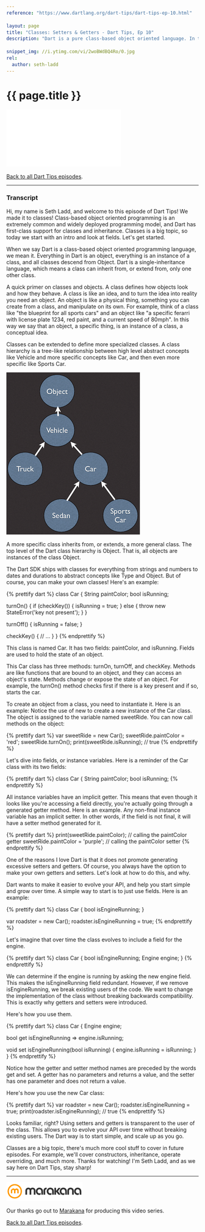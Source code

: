```yaml
---
reference: "https://www.dartlang.org/dart-tips/dart-tips-ep-10.html"

layout: page
title: "Classes: Setters & Getters - Dart Tips, Ep 10"
description: "Dart is a pure class-based object oriented language. In this first video covering classes in Dart, learn more about how getters and setters help you scale Dart code from simple fields to richer encapsulation."

snippet_img: //i.ytimg.com/vi/2woBWdBQ4Ro/0.jpg
rel:
  author: seth-ladd
---
```


# {{ page.title }}

<iframe class="dart-tips-video" src="//www.youtube.com/embed/2woBWdBQ4Ro"
frameborder="0" allowfullscreen></iframe>

[Back to all Dart Tips episodes](/dart-tips/).

<hr>

### Transcript

Hi, my name is Seth Ladd, and welcome to this episode of Dart Tips! We made it
to classes! Class-based object oriented programming is an extremely common and
widely deployed programming model, and Dart has first-class support for classes
and inheritance. Classes is a big topic, so today we start with an intro and
look at fields. Let's get started.

When we say Dart is a class-based object oriented programming language, we mean
it. Everything in Dart is an object, everything is an instance of a class, and
all classes descend from Object. Dart is a single-inheritance language, which
means a class can inherit from, or extend from, only one other class.

A quick primer on classes and objects. A class defines how objects look and how
they behave. A class is like an idea, and to turn the idea into reality you need
an object. An object is like a physical thing, something you can create from a
class, and manipulate on its own. For example, think of a class like "the
blueprint for all sports cars" and an object like "a specific ferarri with
license plate 1234, red paint, and a current speed of 80mph". In this way we say
that an object, a specific thing, is an instance of a class, a conceptual idea.

Classes can be extended to define more specialized classes. A class hierarchy is
a tree-like relationship between high level abstract concepts like Vehicle and
more specific concepts like Car, and then even more specific like Sports Car.

<img src="images/class-hierarchy.png" alt="An example class hierarchy.">

A more specific class inherits from, or extends, a more general class. The top
level of the Dart class hierarchy is Object. That is, all objects are instances
of the class Object.

The Dart SDK ships with classes for everything from strings and numbers to dates
and durations to abstract concepts like Type and Object. But of course, you can
make your own classes! Here's an example:

{% prettify dart %}
class Car {
  String paintColor;
  bool isRunning;

  turnOn() {
    if (checkKey()) {
      isRunning = true;
    } else {
      throw new StateError('key not present');
    }
  }

  turnOff() {
    isRunning = false;
  }

  checkKey() {
    // …
  }
}
{% endprettify %}

This class is named Car. It has two fields: paintColor, and isRunning. Fields
are used to hold the state of an object.

This Car class has three methods: turnOn, turnOff, and checkKey. Methods are
like functions that are bound to an object, and they can access an object's
state. Methods change or expose the state of an object. For example, the
turnOn() method checks first if there is a key present and if so, starts the
car.

To create an object from a class, you need to instantiate it. Here is an
example: Notice the use of new to create a new instance of the Car class. The
object is assigned to the variable named sweetRide. You can now call methods on
the object:

{% prettify dart %}
var sweetRide = new Car();
sweetRide.paintColor = 'red';
sweetRide.turnOn();
print(sweetRide.isRunning); // true
{% endprettify %}

Let's dive into fields, or instance variables. Here is a reminder of the Car
class with its two fields:

{% prettify dart %}
class Car {
  String paintColor;
  bool isRunning;
{% endprettify %}

All instance variables have an implicit getter. This means that even though it
looks like you're accessing a field directly, you're actually going through a
generated getter method. Here is an example. Any non-final instance variable has
an implicit setter. In other words, if the field is not final, it will have a
setter method generated for it.

{% prettify dart %}
print(sweetRide.paintColor);  // calling the paintColor getter
sweetRide.paintColor = 'purple';  // calling the paintColor setter
{% endprettify %}

One of the reasons I love Dart is that it does not promote generating excessive
setters and getters. Of course, you always have the option to make your own
getters and setters. Let's look at how to do this, and why.

Dart wants to make it easier to evolve your API, and help you start simple and
grow over time. A simple way to start is to just use fields. Here is an example:

{% prettify dart %}
class Car {
  bool isEngineRunning;
}

var roadster = new Car();
roadster.isEngineRunning = true;
{% endprettify %}

Let's imagine that over time the class evolves to include a field for the engine.

{% prettify dart %}
class Car {
  bool isEngineRunning;
  Engine engine;
}
{% endprettify %}

We can determine if the engine is running by asking the new engine field. This
makes the isEngineRunning field redundant. However, if we remove
isEngineRunning, we break existing users of the code. We want to change the
implementation of the class without breaking backwards compatibility. This is
exactly why getters and setters were introduced.

Here's how you use them.

{% prettify dart %}
class Car {
  Engine engine;

  bool get isEngineRunning => engine.isRunning;

  void set isEngineRunning(bool isRunning) {
    engine.isRunning = isRunning;
  }
}
{% endprettify %}

Notice how the getter and setter method names are preceded by the words get and
set. A getter has no parameters and returns a value, and the setter has one
parameter and does not return a value.

Here's how you use the new Car class:

{% prettify dart %}
var roadster = new Car();
roadster.isEngineRunning = true;
print(roadster.isEngineRunning); // true
{% endprettify %}

Looks familiar, right? Using setters and getters is transparent to the user of
the class. This allows you to evolve your API over time without breaking
existing users. The Dart way is to start simple, and scale up as you go.

Classes are a big topic, there's much more cool stuff to cover in future
episodes. For example, we'll cover constructors, inheritance, operate
overriding, and much more. Thanks for watching! I'm Seth Ladd, and as we say
here on Dart Tips, stay sharp!

<hr>

<img src="images/marakana-logo.png" alt="Marakana Logo">

Our thanks go out to [Marakana](http://www.marakana.com) for producing this
video series.

[Back to all Dart Tips episodes](/dart-tips/).
